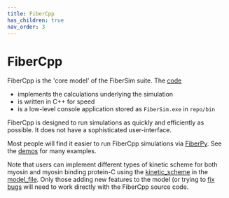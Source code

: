 ```yaml
---
title: FiberCpp
has_children: true
nav_order: 3
---
```


# FiberCpp

FiberCpp is the 'core model' of the FiberSim suite. The [code](http://github.com/Campbell-Muscle-Lab/FiberSim/tree/master/code/FiberCpp)
+ implements the calculations underlying the simulation
+ is written in C++ for speed
+ is a low-level console application stored as `FiberSim.exe` in `repo/bin`

FiberCpp is designed to run simulations as quickly and efficiently as possible. It does not have a sophisticated user-interface.

Most people will find it easier to run FiberCpp simulations via [FiberPy](../FiberPy/FiberPy.html). See the [demos](../demos/demos.html) for many examples.

Note that users can implement different types of kinetic scheme for both myosin and myosin binding protein-C using the [kinetic_scheme](../structures/model/kinetic_scheme/kinetic_scheme.html) in the [model_file](../structures/model/model.html). Only those adding new features to the model (or trying to [fix bugs](http://github.com/campbell-muscle-lab/FiberSim/issues) will need to work directly with the FiberCpp source code. 
